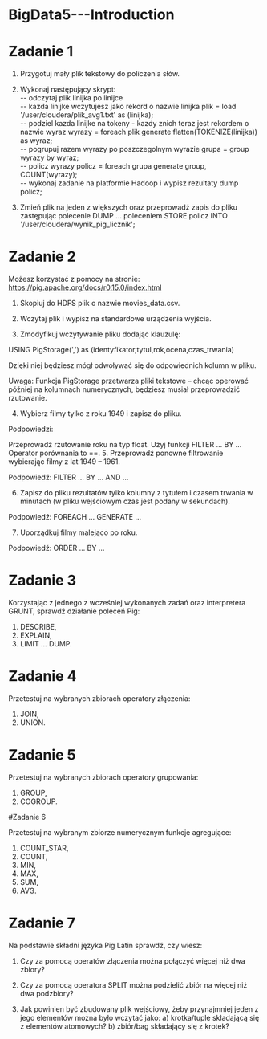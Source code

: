 # BigData5---Introduction

# Zadanie 1  

1. Przygotuj mały plik tekstowy do policzenia słów.  

2. Wykonaj następujący skrypt:  
-- odczytaj plik linijka po linijce  
-- kazda linijke wczytujesz jako rekord o nazwie linijka  plik = load '/user/cloudera/plik_avg1.txt' as (linijka);  
-- podziel kazda linijke na tokeny - kazdy znich teraz jest rekordem o nazwie wyraz  wyrazy = foreach plik generate flatten(TOKENIZE(linijka)) as wyraz;  
-- pogrupuj razem wyrazy po poszczegolnym wyrazie  grupa = group wyrazy by wyraz;  
-- policz wyrazy  policz = foreach grupa generate group, COUNT(wyrazy);  
-- wykonaj zadanie na platformie Hadoop i wypisz rezultaty  dump policz;  

3. Zmień plik na jeden z większych oraz przeprowadź zapis do pliku zastępując polecenie DUMP … poleceniem STORE policz INTO '/user/cloudera/wynik_pig_licznik';     

# Zadanie 2

Możesz korzystać z pomocy na stronie: https://pig.apache.org/docs/r0.15.0/index.html 

1. Skopiuj do HDFS plik o nazwie movies_data.csv.

2. Wczytaj plik i wypisz na standardowe urządzenia wyjścia.

3. Zmodyfikuj wczytywanie pliku dodając klauzulę:

USING PigStorage(',') as (identyfikator,tytul,rok,ocena,czas_trwania)

Dzięki niej będziesz mógł odwoływać się do odpowiednich kolumn w pliku.

Uwaga: Funkcja PigStorage przetwarza pliki tekstowe – chcąc operować później na kolumnach numerycznych, będziesz musiał przeprowadzić rzutowanie.

4. Wybierz filmy tylko z roku 1949 i zapisz do pliku.

Podpowiedzi:

Przeprowadź rzutowanie roku na typ float.
Użyj funkcji FILTER … BY …
Operator porównania to ==.
5. Przeprowadź ponowne filtrowanie wybierając filmy z lat 1949 – 1961.

Podpowiedź: FILTER … BY … AND …

6. Zapisz do pliku rezultatów tylko kolumny z tytułem i czasem trwania w minutach (w pliku wejściowym czas jest podany w sekundach).

Podpowiedź: FOREACH … GENERATE …

7. Uporządkuj filmy malejąco po roku.

Podpowiedź: ORDER … BY …


# Zadanie 3

Korzystając z jednego z wcześniej wykonanych zadań oraz interpretera GRUNT, sprawdź działanie poleceń Pig:
1. DESCRIBE,
2. EXPLAIN,
3. LIMIT … DUMP.

# Zadanie 4

Przetestuj na wybranych zbiorach operatory złączenia:
1. JOIN,
2. UNION.

# Zadanie 5

Przetestuj na wybranych zbiorach operatory grupowania:
1. GROUP,
2. COGROUP.

#Zadanie 6

Przetestuj na wybranym zbiorze numerycznym funkcje agregujące:
1. COUNT_STAR,
2. COUNT,
3. MIN,
4. MAX,
5. SUM,
6. AVG.

# Zadanie 7

Na podstawie składni języka Pig Latin sprawdź, czy wiesz:

1. Czy za pomocą operatów złączenia można połączyć więcej niż dwa zbiory?

2. Czy za pomocą operatora SPLIT można podzielić zbiór na więcej niż dwa podzbiory?

3. Jak powinien być zbudowany plik wejściowy, żeby przynajmniej jeden z jego elementów można było wczytać jako:
a) krotka/tuple składającą się z elementów atomowych? 
b) zbiór/bag składający się z krotek?

